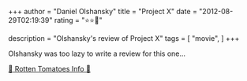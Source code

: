 +++
author = "Daniel Olshansky"
title = "Project X"
date = "2012-08-29T02:19:39"
rating = "⭐⭐🌟"

description = "Olshansky's review of Project X"
tags = [
    "movie",
]
+++


Olshansky was too lazy to write a review for this one...

[🍅 Rotten Tomatoes Info 🍅](https://www.rottentomatoes.com//m/project_x_2011)